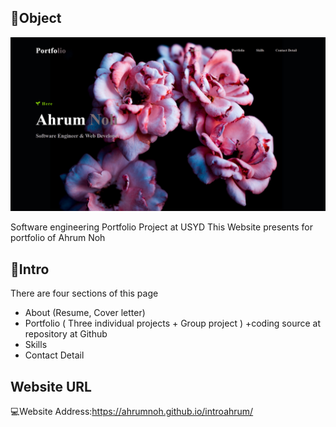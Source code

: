 ## 🚩Object

![Introduction of this portfolio](https://github.com/ahrumnoh/introahrum/blob/main/assets/images/mockup.png?raw=true)

Software engineering Portfolio Project at USYD
This Website presents for portfolio of Ahrum Noh



## 💾Intro 

There are four sections of this page

* About (Resume, Cover letter)
* Portfolio ( Three individual projects + Group project ) 
 +coding source at repository at Github
* Skills
* Contact Detail


## Website URL

💻Website Address:https://ahrumnoh.github.io/introahrum/












